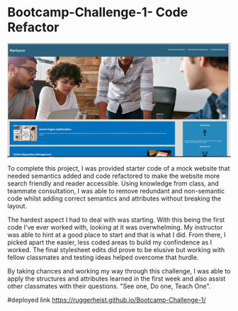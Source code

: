 # Bootcamp-Challenge-1- Code Refactor
![site preview](./assets/images/site%20preview.png "site preview")

To complete this project, I was provided starter code of a mock website that needed semantics added and code refactored to make the website more search friendly and reader accessible. Using knowledge from class, and teammate consultation,  I was able to remove redundant and non-semantic code whilst adding correct semantics and attributes without breaking the layout. 

The hardest aspect I had to deal with was starting. With this being the first code I've ever worked with, looking at it was overwhelming. My instructor was able to hint at a good place to start and that is what I did. From there, I picked apart the easier, less coded areas to build my confindence as I worked. The final stylesheet edits did prove to be elusive but working with fellow classmates and testing ideas helped overcome that hurdle. 

By taking chances and working my way through this challenge, I was able to apply the structures and attributes learned in the first week and also assist other classmates with their questions. "See one, Do one, Teach One".

#deployed link 
https://ruggerheist.github.io/Bootcamp-Challenge-1/